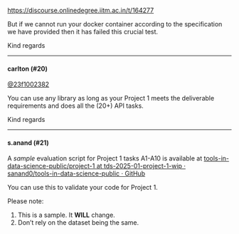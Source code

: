 https://discourse.onlinedegree.iitm.ac.in/t/164277

But if we cannot run your docker container according to the specification we have provided then it has failed this crucial test.</p>
<p>Kind regards</p><hr>

<h4>carlton (#20)</h4>
<p><a class="mention" href="/u/23f1002382">@23f1002382</a></p>
<p>You can use any library as long as your Project 1 meets the deliverable requirements and does all the (20+) API tasks.</p>
<p>Kind regards</p><hr>

<h4>s.anand (#21)</h4>
<p>A <em>sample</em> evaluation script for Project 1 tasks A1-A10 is available at <a class="inline-onebox" href="https://github.com/sanand0/tools-in-data-science-public/tree/tds-2025-01-project-1-wip/project-1">tools-in-data-science-public/project-1 at tds-2025-01-project-1-wip · sanand0/tools-in-data-science-public · GitHub</a></p>
<p>You can use this to validate your code for Project 1.</p>
<p>Please note:</p>
<ol>
<li>This is a sample. It <strong>WILL</strong> change.</li>
<li>Don’t rely on the dataset being the same.